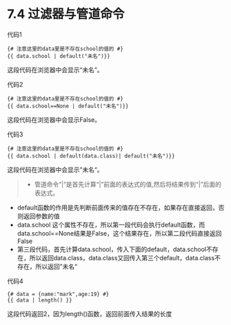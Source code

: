 # 7.4 过滤器与管道命令

代码1
```
{# 注意这里的data里是不存在school的值的 #}
{{ data.school | default("未名")}}
```

这段代码在浏览器中会显示“未名”。

代码2

```
{# 注意这里的data里是不存在school的值的 #}
{{ data.school==None | default("未名")}}
```
这段代码在浏览器中会显示False。

代码3
```
{# 注意这里的data里是不存在school的值的 #}
{{ data.school | default(data.class)| default("未名")}}
```
这段代码在浏览器中会显示”未名“。




> - 管道命令“|”是首先计算“|”前面的表达式的值,然后将结果传到“|”后面的表达式。
  - default函数的作用是先判断前面传来的值存在不存在，如果存在直接返回，否则返回参数的值
  - data.school 这个属性不存在，所以第一段代码会执行default函数，而data.school==None结果是False，这个结果存在，所以第二段代码直接返回False
  - 第三段代码，首先计算data.school，传入下面的default，data.school不存在，所以返回data.class，data.class又回传入第三个default，data.class不存在，所以返回”未名“
  
代码4
```
{# data = {name:"mark",age:19} #}
{{ data | length() }}
```
这段代码返回2，因为length()函数，返回前面传入结果的长度






